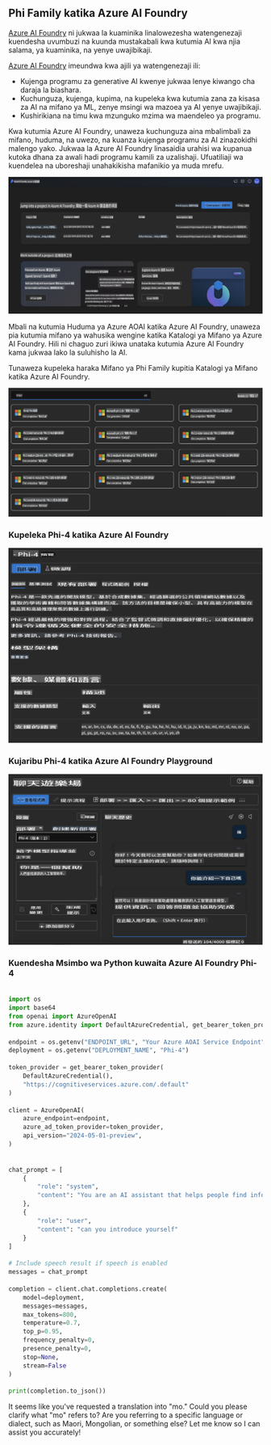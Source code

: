 ## Phi Family katika Azure AI Foundry

[Azure AI Foundry](https://ai.azure.com) ni jukwaa la kuaminika linalowezesha watengenezaji kuendesha uvumbuzi na kuunda mustakabali kwa kutumia AI kwa njia salama, ya kuaminika, na yenye uwajibikaji.

[Azure AI Foundry](https://ai.azure.com) imeundwa kwa ajili ya watengenezaji ili:

- Kujenga programu za generative AI kwenye jukwaa lenye kiwango cha daraja la biashara.
- Kuchunguza, kujenga, kupima, na kupeleka kwa kutumia zana za kisasa za AI na mifano ya ML, zenye msingi wa mazoea ya AI yenye uwajibikaji.
- Kushirikiana na timu kwa mzunguko mzima wa maendeleo ya programu.

Kwa kutumia Azure AI Foundry, unaweza kuchunguza aina mbalimbali za mifano, huduma, na uwezo, na kuanza kujenga programu za AI zinazokidhi malengo yako. Jukwaa la Azure AI Foundry linasaidia urahisi wa kupanua kutoka dhana za awali hadi programu kamili za uzalishaji. Ufuatiliaji wa kuendelea na uboreshaji unahakikisha mafanikio ya muda mrefu.

![portal](../../../../../translated_images/AIFoundryPorral.68f0acc7d5f47991d90f78fd199beb1123941bba27c39effe55ebfc1d07f114c.mo.png)

Mbali na kutumia Huduma ya Azure AOAI katika Azure AI Foundry, unaweza pia kutumia mifano ya wahusika wengine katika Katalogi ya Mifano ya Azure AI Foundry. Hili ni chaguo zuri ikiwa unataka kutumia Azure AI Foundry kama jukwaa lako la suluhisho la AI.

Tunaweza kupeleka haraka Mifano ya Phi Family kupitia Katalogi ya Mifano katika Azure AI Foundry.

![ModelCatalog](../../../../../translated_images/AIFoundryModelCatalog.65aadf44c7a47e16a745104efa3ca2b49580c7be190f901a3da6d6533fc37b07.mo.png)

### **Kupeleka Phi-4 katika Azure AI Foundry**

![Phi4](../../../../../translated_images/AIFoundryPhi4.dd27d994739126af80d23e8ec9d3bfd7e6b518d3993aa729fdd4c26e1add8d35.mo.png)

### **Kujaribu Phi-4 katika Azure AI Foundry Playground**

![Playground](../../../../../translated_images/AIFoundryPlayground.11365174557f8eac71ce4d439d344dd767a1b04701e9ffe73642feefb099188d.mo.png)

### **Kuendesha Msimbo wa Python kuwaita Azure AI Foundry Phi-4**

```python

import os  
import base64
from openai import AzureOpenAI  
from azure.identity import DefaultAzureCredential, get_bearer_token_provider  
        
endpoint = os.getenv("ENDPOINT_URL", "Your Azure AOAI Service Endpoint")  
deployment = os.getenv("DEPLOYMENT_NAME", "Phi-4")  
      
token_provider = get_bearer_token_provider(  
    DefaultAzureCredential(),  
    "https://cognitiveservices.azure.com/.default"  
)  
  
client = AzureOpenAI(  
    azure_endpoint=endpoint,  
    azure_ad_token_provider=token_provider,  
    api_version="2024-05-01-preview",  
)  
  

chat_prompt = [
    {
        "role": "system",
        "content": "You are an AI assistant that helps people find information."
    },
    {
        "role": "user",
        "content": "can you introduce yourself"
    }
] 
    
# Include speech result if speech is enabled  
messages = chat_prompt 

completion = client.chat.completions.create(  
    model=deployment,  
    messages=messages,
    max_tokens=800,  
    temperature=0.7,  
    top_p=0.95,  
    frequency_penalty=0,  
    presence_penalty=0,
    stop=None,  
    stream=False  
)  
  
print(completion.to_json())  

```

It seems like you've requested a translation into "mo." Could you please clarify what "mo" refers to? Are you referring to a specific language or dialect, such as Maori, Mongolian, or something else? Let me know so I can assist you accurately!